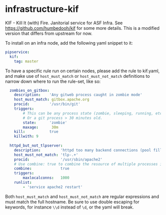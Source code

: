 # infrastructure-kif
KIF - Kill It (with) Fire. Janitorial service for ASF Infra.
See https://github.com/humbedooh/kif for some more details.
This is a modified version that differs from upstream for now.


To install on an infra node, add the following yaml snippet to it:

~~~yaml
pipservice:
  kif:
    tag: master
~~~

To have a specific rule run on certain nodes, please add the rule to kif.yaml, and make use of `host_must_match` or `host_must_not_match` definitions to narrow down where to run the rule-set, like so:

~~~yaml
  zombies_on_gitbox:
    description:    'Any gitweb process caught in zombie mode'
    host_must_match: gitbox.apache.org
    procid:         '/usr/bin/git'
    triggers:
        # This can be any process state (zombie, sleeping, running, etc)
        # Or a git process > 30 minutes old.
        state:      'zombie'
        maxage:      30m
    kill:           true
    killwith: 9
  
  httpd_but_not_tlpserver:
    description:         'httpd too many backend connections (pool filling up?)'
    host_must_not_match: 'tlp-.+'
    procid:              '/usr/sbin/apache2'
    # Use combine: true to combine the resource of multiple processes into one check.
    combine:             true
    triggers:
        maxlocalconns:   1000
    runlist:
        - 'service apache2 restart'
~~~

Both `host_must_match` and `host_must_not_match` are regular expressions and must match the full hostname.
Be sure to use double escaping for keywords, for instance `\\d` instead of `\d`, or the yaml will break.
